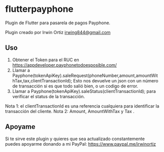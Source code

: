 # flutterpayphone

Plugin de Flutter para pasarela de pagos Payphone.

Plugin creado por Irwin Ortiz <irwing844@gmail.com>

## Uso

1. Obtener el Token para el RUC en https://appdeveloper.payphonetodoesposible.com/
2. Llamar a Payphone(tokenApiKey).saleRequest(phoneNumber,amount,amountWithTax,tax,clientTransactionId);
    Esto nos devuelve un json con un número de transacción si es que todo salió bien, o un codigo de error.
3. Llamar a Payphone(tokenApiKey).saleStatus(clientTransactionId); para verificar el status de la transacción.

Nota 1: el clientTransactionId es una referencia cualquiera para identificar la transacción del cliente. 
Nota 2: Amount, AmountWithTax y Tax . 

## Apoyame
Si te sirve este plugin y quieres que sea actualizado constantemente puedes apoyarme donando a mi PayPal: https://www.paypal.me/irwinortiz